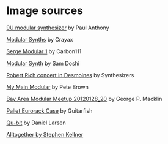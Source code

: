 # Image sources

[9U modular synthesizer](https://en.wikipedia.org/wiki/Eurorack#/media/File:Eurorack_Modular_Synthesizer.jpg) by  Paul Anthony

[Modular Synths](https://flickr.com/photos/d_at/9588698564/in/photolist-fBjA23-a2MMhg-5RcW1j-7Nvd1P-4AdJze-6vKnFE-6vFaHZ-7esjYa-3fanTk-3famQM-3feJHw-3famzP-3feLsY-2et7x92-3faoJF-3feM4S-3fapmV-3faopP-bw15xz-8XfWu-7esk4B-7Nzc6b-dyNUXc-6vKnJq-9amUh-9amW8-8XNqk-6vKnBw-tpyd7-9amVb-tpyqW-gsakK2-6vFaEZ-N5UsW-dxvQAu-LY2tH-9mu5v4-6DpTc8-dUzUPN-dUzUSE-dUui4c-dUzUGb-dUzUJo-3b1MS-a2MFHD-9ZNWzi-9ZNWdX-9ZRMoL-LXTEN-nmfZgS) by Crayax

[Serge Modular 1](https://flickr.com/photos/carbon111/116218719/in/photolist-bgDM2-6vBJW6-2WTEQQ-67i64G-GXN4SJ-67i57j-67dQRK-f8A924-67dP64-67i3DA-67i2Vw-67i4A1-GSt9Rf-5VKsKU-6vBJYH-GStahA-jDia5-2WTevU-e3ebqs-2WTEKh-e18pGy-6vBJQX-GSt7z1-c6zNd7-rP2rae-5VF8fP-2WTWw7-9qUbyY-6vBJZD-2WTezf-67i5PL-H1K3Qk-if4Gw-VkuHrZ-6vFWKq-GACcx3-6vFWH5-6vBJTV-8kjPCM-5gyYBL-97KnRC-6vBJTk-xemdqZ-6vBK3p-6vBJRT-3JUh9-xedgZ9-3JTdL-6rCLCy-xedhaj) by Carbon111

[Modular Synth](https://flickr.com/photos/samdoshi/6903077847/in/photolist-bw15xz-8XfWu-7esk4B-3fanTk-7Nzc6b-3famQM-3feJHw-dyNUXc-3famzP-6vKnJq-3feLsY-9amUh-2et7x92-3faoJF-3feM4S-3fapmV-9amW8-8XNqk-6vKnBw-tpyd7-9amVb-tpyqW-3faopP-gsakK2-6vFaEZ-N5UsW-9g5qdK-7qttgo-dxvQAu-LY2tH-a5yU22-9mu5v4-6bKgec-21FHHPX-6DpTc8-aA84wQ-6zP9yt-9yfoRS-nMr9qu-dUzUPN-dUzUSE-dUui4c-eX84y4-dUzUGb-dUzUJo-6hW3Ry-aWZank-3b1MS-a2MFHD-a2MFmp) by Sam Doshi

[Robert Rich concert in Desmoines](https://flickr.com/photos/synthesizers/1473824632/in/photolist-3feJHw-dyNUXc-3famzP-6vKnJq-3feLsY-9amUh-2et7x92-3faoJF-3feM4S-3fapmV-9amW8-8XNqk-6vKnBw-tpyd7-9amVb-tpyqW-3faopP-gsakK2-6vFaEZ-N5UsW-9g5qdK-7qttgo-dxvQAu-LY2tH-a5yU22-9mu5v4-6bKgec-21FHHPX-6DpTc8-aA84wQ-6zP9yt-9yfoRS-nMr9qu-dUzUPN-dUzUSE-dUui4c-eX84y4-dUzUGb-dUzUJo-6hW3Ry-aWZank-3b1MS-a2MFHD-a2MFmp-5Rd1bs-Dr9yLp-a2QxvS-aWZaG8-9ZNWzi-HW7KS) by Synthesizers

[My Main Modular](https://flickr.com/photos/psychlist1972/14269544288/in/photolist-nJX9nE-8LNQ1z-7NvbWT-e4ZZb5-bsUKFn-7Nvc7p-eJS374-BR97ib-eJY8dq-amhQPA-eduQQ8-amhM5d-cXZoXA-edAuTw-9QKPNW-2hbWxPx-ameX8v-amf5HM-dm6Pin-2mr22K6-87uUTd-aTvdKZ-7NzbPU-4pkDN9-9mZrDr-9QGY98-9ZRM3m-9QKPUd-nFxAof-9ZRMcd-6ic6nE-avXUwU-9ZNUur-bmuRZQ-9ZNUVp-9ZNVpD-95b5hm-9ZNUEV-9ZNU9t-9ZRKjS-9ZRLEo-9ZNV5z-9QGYdR-bmuRRQ-bsUGAr-9ZRK9G-dWZWKw-7Wop5z-9ZRJHw-9ZNTsK) by Pete Brown

[Bay Area Modular Meetup 20120128_20](https://flickr.com/photos/gmacklin/6868081137/in/photolist-bsUHf2-dkjnYr-e8wSx9-dUQjuZ-dUQjit-e8wSuE-e8wSsj-c4eNFm-e6TG6R-aA84kQ-bsUFgR-dUVTUw-bsUCya-bsUJQn-hGitcE-dUQjav-nHVmKx-nHCnpD-q9w2Pj-pujRrR-qqUG6H-dkjpsj-nFSLxb-qr5G54-fK5kYX-dkjpww-bsUHyB-9EJ1pr-nKGLUM-JPpLit-qDDwBx-bsUJCr-nrqUjJ-8f29cw-bsUFUk-bsUKVk-bV6KU9-9ghng-bsUHRT-7VM7xN-4Pb4in-bsUDLx-jineWT-ebP4qj-jinzUE-bsUEYe-ryNmnf-26iBKBs-bsUEoK-Wvd81E) by George P. Macklin

[Pallet Eurorack Case](https://flickr.com/photos/guitarfish/51313478894/in/photolist-2mboZxm-2mbmhbG-2mbkfVf-2mbmhaQ-2mbqp55-2mbkfMK-2et7wZK-8cHrQ5-9oNKE7-2eovrad-2dTepfh-2bccx8Q-RPS9S3-2eovrd9-2jGYKCY-qW6W3D-a2MFHD-a2MFmp-a2QxvS-qDDwBx-2dTepy3-2dTepJy-RPS9Bd-RPS9rU-2bccxij-2bccxF3-RPS9Ku-9oKE6P-2jGYLCZ-2jGYKSv-2jGVcMg-2jGYLeh-2jGVcBm-2jGZz57-2jGYL16-8TafWr-dBLtDn-a2QxoG-2kc6iUy-2kca8U8-qDwkTG-2kca8Vv-o8aa4v-7HzFFE-CYdzNq-dZZZTy-259Cq5F-dZZZJS-dZZZNQ-bbHJ8x) by Guitarfish

[Qu-bit](https://flickr.com/photos/danlar/23962897063/in/photolist-Cvw7rD-g1cJd-21NYHL3-21NYHy9-amvuA5-amvvdq-amvvuL-dm6Pin-amsFfX-rfq6DA-amvvmj-amvwey-amsFpp-amvuaL-avXUwU-bbjbFR-avXUES-2md63YG-5csKhc-bY5LQJ-2md64x2-pWdx2E-pW5vDi-pDK8o5-pDK7Du-oZi5TE-oZm36i-53RhUG-oZhZeJ-oZi1Bo-pDGbKj-2c6ffs8-24v5HEW-24z2iYZ-2ifx6MG-21NYGJy-AFXzfg-24v5HRs-21NYGW7-2aZkTFy-78wip-21NYFTf-24v5HiJ-24v5H8o-pTYEkm-21NYGvN-24v5GW1-24v5FH9-pW5gXF-21NYH91) by Daniel Larsen

[Alltogether by Stephen Kellner](https://flickr.com/photos/skellner/29540740912/in/photolist-21NYCwW-pDCS2p-23cNCJD-pWcHQL-pDGuSF-pDF95m-21NYCmf-21NYCb5-pDJo9j-pDGhM8-21NYCss-pDGxxR-21NYBNG-pWcA2j-21NYCoQ-pDCQuB-pDCMMH-23cNBUT-21NYDLQ-21NYC2Y-LwdMKZ-oZhaYm-LwdMN4-21NYD2o-LwdMJ6-21NYDv9-21NYCMf-pTXWCd-21NYCTC-LwdMM2-21NYBU3-c8Zfrf-21NYCCN-6bGBSF-21NYC5o-21NYCWy-ScEF-21NYCGW-9oNGAy-4Y7yV-M87s4f-BuDuPs-M1q26b-5ZasKt-maAdit-MBq5sL-6bGBN4-MBq1ah-c8JuA5-23PGNzK)  


